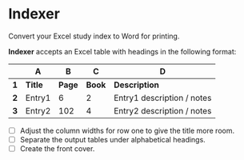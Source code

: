 # Indexer
Convert your Excel study index to Word for printing.

**Indexer** accepts an Excel table with headings in the following format:

|        | A          | B        | C        | D                               |
|--------|------------|----------|----------|---------------------------------|
| **1**  | **Title**  | **Page** | **Book** | **Description**                 |
| **2**  | Entry1     | 6        | 2        | Entry1 description / notes      |
| **3**  | Entry2     | 102      | 4        | Entry2 description / notes      |

- [ ] Adjust the column widths for row one to give the title more room.
- [ ] Separate the output tables under alphabetical headings.
- [ ] Create the front cover.